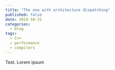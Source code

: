 ```yaml
---
title: "The one with architecture dispatching"
published: false
date: 2019-10-31
categories:
  - blog
tags:
  - C++
  - performance
  - compilers
---
```




Test. Lorem ipsum